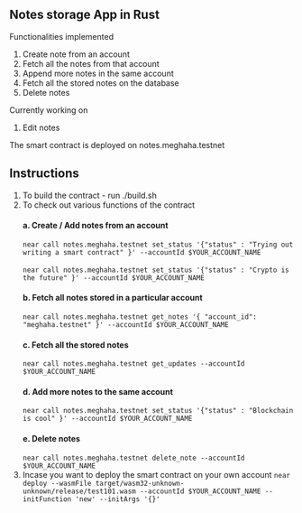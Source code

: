 ## Notes storage App in Rust
Functionalities implemented
1. Create note from an account
2. Fetch all the notes from that account
3. Append more notes in the same account
4. Fetch all the stored notes on the database
5. Delete notes 

Currently working on 
1. Edit notes

The smart contract is deployed on notes.meghaha.testnet

## Instructions 
1. To build the contract - run ./build.sh  <br />
2. To check out various functions of the contract <br />
   #### a. Create / Add notes from an account <br />
   ``` near call notes.meghaha.testnet set_status '{"status" : "Trying out writing a smart contract" }' --accountId $YOUR_ACCOUNT_NAME ``` <br />  <br />
   ``` near call notes.meghaha.testnet set_status '{"status" : "Crypto is the future" }' --accountId $YOUR_ACCOUNT_NAME ``` <br />
   #### b. Fetch all notes stored in a particular account <br />
   ``` near call notes.meghaha.testnet get_notes '{ "account_id": "meghaha.testnet" }' --accountId $YOUR_ACCOUNT_NAME ``` <br />
   #### c. Fetch all the stored notes <br />
   ```near call notes.meghaha.testnet get_updates --accountId $YOUR_ACCOUNT_NAME ``` 
   <br />
   #### d. Add more notes to the same account <br />
   ``` near call notes.meghaha.testnet set_status '{"status" : "Blockchain is cool" }' --accountId $YOUR_ACCOUNT_NAME ``` <br />
   #### e. Delete notes <br />
   ``` near call notes.meghaha.testnet delete_note --accountId $YOUR_ACCOUNT_NAME ```<br />
3. Incase you want to deploy the smart contract on your own account 
``` near deploy --wasmFile target/wasm32-unknown-unknown/release/test101.wasm --accountId $YOUR_ACCOUNT_NAME --initFunction 'new' --initArgs '{}' ```

    







